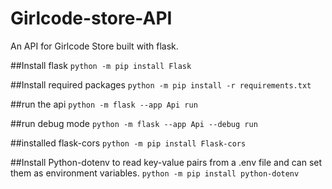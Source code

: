 # Girlcode-store-API

An API for Girlcode Store built with flask.

##Install flask
```python -m pip install Flask```

##Install required packages
```python -m pip install -r requirements.txt ```

##run the api
```python -m flask --app Api run```

##run debug mode
```python -m flask --app Api --debug run```

##installed flask-cors
```python -m pip install Flask-cors```

##Install Python-dotenv to read key-value pairs from a .env file and can set them as environment variables.
```python -m pip install python-dotenv```

